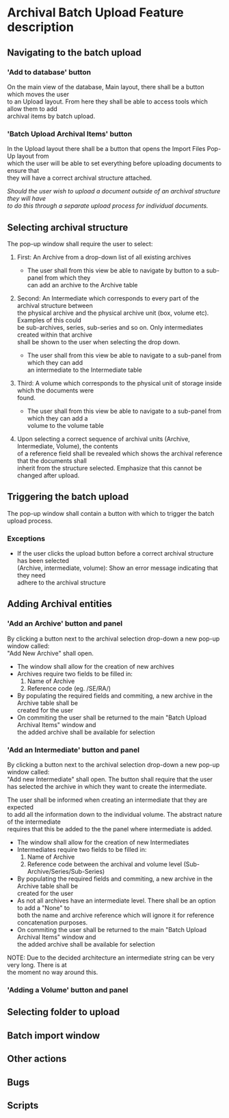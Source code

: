 # Archival Batch Upload Feature description

## Navigating to the batch upload

### **'Add to database'** button

On the main view of the database, Main layout, there shall be a button which moves the user  
to an Upload layout. From here they shall be able to access tools which allow them to add  
archival items by batch upload.

### **'Batch Upload Archival Items'** button

In the Upload layout there shall be a button that opens the Import Files Pop-Up layout from  
which the user will be able to set everything before uploading documents to ensure that  
they will have a correct archival structure attached.  

*Should the user wish to upload a document outside of an archival structure they will have  
to do this through a separate upload process for individual documents.*



## Selecting archival structure

The pop-up window shall require the user to select:

1. First: An Archive from a drop-down list of all existing archives  
    - The user shall from this view be able to navigate by button to a sub-panel from which they  
        can add an archive to the Archive table  

2. Second: An Intermediate which corresponds to every part of the archival structure between  
    the physical archive and the physical archive unit (box, volume etc). Examples of this could  
    be sub-archives, series, sub-series and so on. Only intermediates created within that archive  
    shall be shown to the user when selecting the drop down.

    -   The user shall from this view be able to navigate to a sub-panel from which they can add  
        an intermediate to the Intermediate table 
3. Third: A volume which corresponds to the physical unit of storage inside which the documents were  
    found. 

    - The user shall from this view be able to navigate to a sub-panel from which they can add a  
        volume to the volume table
4. Upon selecting a correct sequence of archival units (Archive, Intermediate, Volume), the contents  
    of a reference field shall be revealed which shows the archival reference that the documents shall  
    inherit from the structure selected. Emphasize that this cannot be changed after upload.


## Triggering the batch upload

The pop-up window shall contain a button with which to trigger the batch upload process. 

### Exceptions

- If the user clicks the upload button before a correct archival structure has been selected  
    (Archive, intermediate, volume): Show an error message indicating that they need  
    adhere to the archival structure 

## Adding Archival entities

### **'Add an Archive'** button and panel

By clicking a button next to the archival selection drop-down a new pop-up window called:  
"Add New Archive" shall open. 

- The window shall allow for the creation of new archives
- Archives require two fields to be filled in:
    1. Name of Archive
    2. Reference code (eg. /SE/RA/)
- By populating the required fields and commiting, a new archive in the Archive table shall be  
    created for the user
- On commiting the user shall be returned to the main "Batch Upload Archival Items" window and  
 the added archive shall be available for selection

### **'Add an Intermediate'** button and panel

By clicking a button next to the archival selection drop-down a new pop-up window called:  
"Add new Intermediate" shall open. The button shall require that the user has selected the archive 
in which they want to create the intermediate. 

The user shall be informed when creating an intermediate that they are expected  
to add all the information down to the individual volume. The abstract nature of the intermediate  
requires that this be added to the the panel where intermediate is added.

- The window shall allow for the creation of new Intermediates
- Intermediates require two fields to be filled in:
    1. Name of Archive
    2. Reference code between the archival and volume level (Sub-Archive/Series/Sub-Series)
- By populating the required fields and commiting, a new archive in the Archive table shall be  
    created for the user
- As not all archives have an intermediate level. There shall be an option to add a "None" to  
  both the name and archive reference which will ignore it for reference concatenation purposes.
- On commiting the user shall be returned to the main "Batch Upload Archival Items" window and  
 the added archive shall be available for selection

NOTE: Due to the decided architecture an intermediate string can be very very long. There is at  
the moment no way around this.

### **'Adding a Volume'** button and panel



## Selecting folder to upload

## Batch import window

## Other actions

## Bugs 

## Scripts
